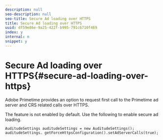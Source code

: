 ```yaml
---
description: null
seo-description: null
seo-title: Secure Ad loading over HTTPS
title: Secure Ad loading over HTTPS
uuid: df59e86e-9a25-422f-b995-791c6710f469
index: y
internal: n
snippet: y
---
```


# Secure Ad loading over HTTPS{#secure-ad-loading-over-https}

Adobe Primetime provides an option to request first call to the Primetime ad server and CRS related calls over HTTPS.

The feature is not enabled by default. Use the following to enable secure ad loading.

```
AuditudeSettings auditudeSettings = new AuditudeSettings(); 
auditudeSettings. getForceHttpsConfiguration().setAdServerCalls(true);
```

